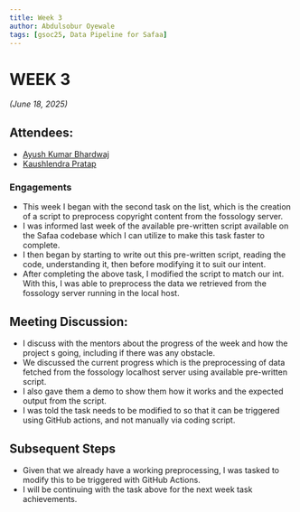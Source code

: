 ```yaml
---
title: Week 3
author: Abdulsobur Oyewale
tags: [gsoc25, Data Pipeline for Safaa]
---
```


<!--
SPDX-License-Identifier: CC-BY-SA-4.0

SPDX-FileCopyrightText: 2025 Abdulsobur Oyewale <oyewaleabdulsobur@gmail.com>
-->

# WEEK 3
*(June 18, 2025)*

## Attendees:
- [Ayush Kumar Bhardwaj](https://github.com/hastagAB)
- [Kaushlendra Pratap](https://github.com/Kaushl2208)

### Engagements
* This week I began with the second task on the list, which is the creation of a script to preprocess copyright content from the fossology server.
* I was informed last week of the available pre-written script available on the Safaa codebase which I can utilize to make this task faster to complete.
* I then began by starting to write out this pre-written script, reading the code, understanding it, then before modifying it to suit our intent.
* After completing the above task, I modified the script to match our int. With this, I was able to preprocess the data we retrieved from the fossology server running in the local host.


## Meeting Discussion:
* I discuss with the mentors about the progress of the week and how the project s going, including if there was any obstacle.
* We discussed the current progress which is the preprocessing of data fetched from the fossology localhost server using available pre-written script.
* I also gave them a demo to show them how it works and the expected output from the script.
* I was told the task needs to be modified to so that it can be triggered using GitHub actions, and not manually via coding script.


## Subsequent Steps
* Given that we already have a working preprocessing, I was tasked to modify this to be triggered with GitHub Actions.
* I will be continuing with the task above for the next week task achievements.